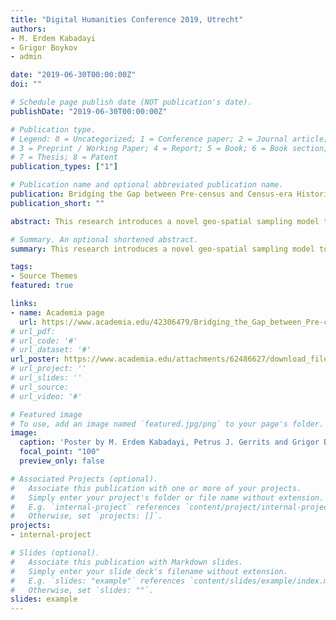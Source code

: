 ```yaml
---
title: "Digital Humanities Conference 2019, Utrecht"
authors:
- M. Erdem Kabadayi
- Grigor Boykov
- admin

date: "2019-06-30T00:00:00Z"
doi: ""

# Schedule page publish date (NOT publication's date).
publishDate: "2019-06-30T00:00:00Z"

# Publication type.
# Legend: 0 = Uncategorized; 1 = Conference paper; 2 = Journal article;
# 3 = Preprint / Working Paper; 4 = Report; 5 = Book; 6 = Book section;
# 7 = Thesis; 8 = Patent
publication_types: ["1"]

# Publication name and optional abbreviated publication name.
publication: Bridging the Gap between Pre-census and Census-era Historical Data; Devising a Geo-sampling Model to Analyse Agricultural Production in the Long Run for Southeast Europe, 1840–1897
publication_short: ""

abstract: This research introduces a novel geo-spatial sampling model to overcome a major difficulty in historical economic geography of Bulgarian lands during a crucial period; immediately before and after the de facto independence of the territory from the Ottoman Empire in the second half of the nineteenth century. At its core it seeks to investigate the research question how the Bulgarian independence affected agricultural production in two regions (centered around the cities of Plovdiv and Ruse) of today's Bulgaria, for which there are conflicting yet empirically unsubstantiated claims concerning the economic impact of the political independence. Using our be-spoke geo-sampling strategy we believe, we have sampled regionally representative commensurable agricultural data from the 1840s Ottoman archival documentation, in accord with agricultural censuses conducted by the nascent nation state of Bulgaria in the 1890s.

# Summary. An optional shortened abstract.
summary: This research introduces a novel geo-spatial sampling model to overcome a major difficulty in historical economic geography of Bulgarian lands during a crucial period.

tags:
- Source Themes
featured: true

links:
- name: Academia page
  url: https://www.academia.edu/42306479/Bridging_the_Gap_between_Pre-census_and_Census-era_Historical_Data_Devising_a_Geo-sampling_Model_to_Analyse_Agricultural_Production_in_the_Long_Run_for_Southeast_Europe_1840_1897
# url_pdf: 
# url_code: '#'
# url_dataset: '#'
url_poster: https://www.academia.edu/attachments/62486627/download_file?st=MTU4OTA1MTYwNCwyMTIuMjUyLjgyLjIzOSw3MzI1NDEz&s=profile&ct=MTU4OTA1MTUwOCwxNTg5MDUxNTE2LDczMjU0MTM=
# url_project: ''
# url_slides: ''
# url_source: 
# url_video: '#'

# Featured image
# To use, add an image named `featured.jpg/png` to your page's folder. 
image:
  caption: 'Poster by M. Erdem Kabadayi, Petrus J. Gerrits and Grigor Boykov'
  focal_point: "100"
  preview_only: false

# Associated Projects (optional).
#   Associate this publication with one or more of your projects.
#   Simply enter your project's folder or file name without extension.
#   E.g. `internal-project` references `content/project/internal-project/index.md`.
#   Otherwise, set `projects: []`.
projects:
- internal-project

# Slides (optional).
#   Associate this publication with Markdown slides.
#   Simply enter your slide deck's filename without extension.
#   E.g. `slides: "example"` references `content/slides/example/index.md`.
#   Otherwise, set `slides: ""`.
slides: example
---
```


<!-- {{% alert note %}}
Click the *Cite* button above to demo the feature to enable visitors to import publication metadata into their reference management software.
{{% /alert %}} -->

<!-- {{% alert note %}}
Click the *Slides* button above to demo Academic's Markdown slides feature.
{{% /alert %}} -->

<!-- Supplementary notes can be added here, including [code and math](https://sourcethemes.com/academic/docs/writing-markdown-latex/). -->


